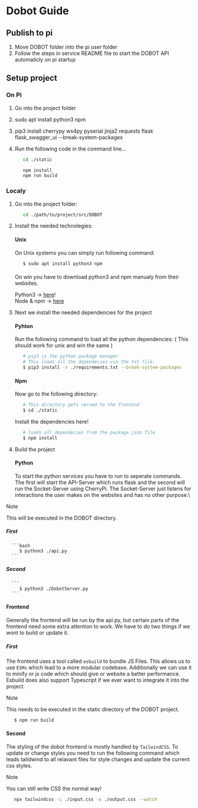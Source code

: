 # Dobot Guide

## Publish to pi
1. Move DOBOT folder into the pi user folder
2. Follow the steps in service README file to start the DOBOT API automaticly on pi startup

## Setup project

### On Pi
1. Go into the project folder
2. sudo apt install python3 npm
3. pip3 install cherrypy ws4py pyserial jinja2 requests flask flask_swagger_ui --break-system-packages
4. Run the following code in the command line...

   ```bash
      cd ./static

      npm install
      npm run build
   ```

### Localy
1. Go into the project folder:

   ```bash
      cd ./path/to/project/src/DOBOT
   ```
2. Install the needed technolegies:
   #### Unix
   On Unix systems you can simply run following command:
   ```bash
      $ sudo apt install python3 npm
   ```

   ####
   On win you have to download python3 and npm manualy from their websites.

   Python3 -> [here](https://www.python.org/downloads/)!\
   Node & npm -> [here](https://nodejs.org/en)

3. Next we install the needed dependencies for the project
   #### Pyhton
      Run the following command to load all the python dependencies:
      ( This should work for unix and win the same )
      ```bash
         # pip3 is the python package manager
         # This loads all the dependecies via the txt file.
         $ pip3 install -r ./requirements.txt --break-system-packages
      ```
   #### Npm

      Now go to the following directory:

      ```bash
         # This directory gets served to the frontend
         $ cd ./static
      ```

      Install the dependencies here!
      ```bash
         # loads all dependecies from the package.json file
         $ npm install
      ```
4. Build the project
   #### Python
   To start the python services you have to run to seperate commands. The first will start the API-Server which runs flask and the second will run the Socket-Server using CherryPi. The Socket-Server just listens for interactions the user makes on the websites and has no other purpose.\
> [!NOTE]
> This will be executed in the DOBOT directory.
   ##### First
      ```bash
         $ python3 ./api.py
      ```
   ##### Second
      ```
         $ python3 ./DobotServer.py
      ```

   #### Frontend
   Generally the frontend will be run by the api.py, but certain parts of the frontend need some extra attention to work. We have to do two things if we wont to build or update it.
   ##### First
   The frontend uses a tool called `esbuild` to bundle JS Files. This allows us to use `ESMs` which lead to a more modular codebase. Additionally we can use it to minify or js code which should give or website a better performance. Esbuild does also support Typescript if we ever want to integrate it into the project.
>[!NOTE]  
>This needs to be executed in the static directory of the DOBOT project.  
   ```bash
      $ npm run build
   ```

   #### Second
   The styling of the dobot frontend is mostly handled by `TailwindCSS`. To update or change styles you need to run the following command which leads taildwind to all relavant files for style changes and update the current css styles.
> [!NOTE]
> You can still write CSS the normal way!
   ```bash
      npx tailwindcss -i ./input.css -o ./output.css --watch
   ```

